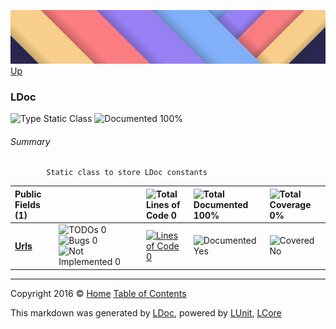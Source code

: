 ![](../Content/LDoc-banner-small.png "")
[Up](../LDoc.md)

### LDoc

![Type Static Class](http://b.repl.ca/v1/Type-Static%20Class-blue.png "") ![Documented 100%](http://b.repl.ca/v1/Documented-100%25-brightgreen.png "")




###### Summary

            Static class to store LDoc constants
            

Public   Fields (1) |  | ![Total Lines of Code 0](http://b.repl.ca/v1/Total%20Lines%20of%20Code-0-red.png "") | ![Total Documented 100%](http://b.repl.ca/v1/Total%20Documented-100%25-brightgreen.png "") | ![Total Coverage 0%](http://b.repl.ca/v1/Total%20Coverage-0%25-red.png "")
:---  | :---  | :---  | :---  | :--- 
**[Urls](LDoc_Urls.md)** | ![TODOs 0](http://b.repl.ca/v1/TODOs-0-green.png "")![Bugs 0](http://b.repl.ca/v1/Bugs-0-green.png "")![Not Implemented 0](http://b.repl.ca/v1/Not%20Implemented-0-green.png "") | [![Lines of Code 0](http://b.repl.ca/v1/Lines%20of%20Code-0-red.png "")](../LDoc.cs#L12) | ![Documented Yes](http://b.repl.ca/v1/Documented-Yes-brightgreen.png "") | ![Covered No](http://b.repl.ca/v1/Covered-No-red.png "")




---

Copyright 2016 &copy; [Home](../../README.md) [Table of Contents](../../TableOfContents.md)

This markdown was generated by [LDoc](https://github.com/CodeSingularity/LDoc), powered by [LUnit](https://github.com/CodeSingularity/LUnit), [LCore](https://github.com/CodeSingularity/LCore)
